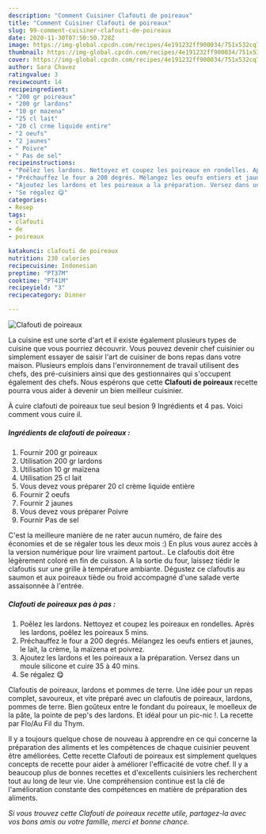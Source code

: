 ```yaml
---
description: "Comment Cuisiner Clafouti de poireaux"
title: "Comment Cuisiner Clafouti de poireaux"
slug: 99-comment-cuisiner-clafouti-de-poireaux
date: 2020-11-30T07:50:50.728Z
image: https://img-global.cpcdn.com/recipes/4e191232ff900034/751x532cq70/clafouti-de-poireaux-photo-principale-de-la-recette.jpg
thumbnail: https://img-global.cpcdn.com/recipes/4e191232ff900034/751x532cq70/clafouti-de-poireaux-photo-principale-de-la-recette.jpg
cover: https://img-global.cpcdn.com/recipes/4e191232ff900034/751x532cq70/clafouti-de-poireaux-photo-principale-de-la-recette.jpg
author: Sara Chavez
ratingvalue: 3
reviewcount: 14
recipeingredient:
- "200 gr poireaux"
- "200 gr lardons"
- "10 gr mazena"
- "25 cl lait"
- "20 cl crme liquide entire"
- "2 oeufs"
- "2 jaunes"
- " Poivre"
- " Pas de sel"
recipeinstructions:
- "Poêlez les lardons. Nettoyez et coupez les poireaux en rondelles. Après les lardons, poêlez les poireaux 5 mins."
- "Préchauffez le four a 200 degrés. Mélangez les oeufs entiers et jaunes, le lait, la crème, la maïzena et poivrez."
- "Ajoutez les lardons et les poireaux a la préparation. Versez dans un moule silicone et cuire 35 à 40 mins."
- "Se régalez 😋"
categories:
- Resep
tags:
- clafouti
- de
- poireaux

katakunci: clafouti de poireaux 
nutrition: 230 calories
recipecuisine: Indonesian
preptime: "PT37M"
cooktime: "PT41M"
recipeyield: "3"
recipecategory: Dinner

---
```



![Clafouti de poireaux](https://img-global.cpcdn.com/recipes/4e191232ff900034/751x532cq70/clafouti-de-poireaux-photo-principale-de-la-recette.jpg)

La cuisine est une sorte d'art et il existe également plusieurs types de cuisine que vous pourriez découvrir. Vous pouvez devenir chef cuisinier ou simplement essayer de saisir l'art de cuisiner de bons repas dans votre maison. Plusieurs emplois dans l'environnement de travail utilisent des chefs, des pré-cuisiniers ainsi que des gestionnaires qui s'occupent également des chefs. Nous espérons que cette <strong> Clafouti de poireaux </strong> recette pourra vous aider à devenir un bien meilleur cuisinier.

<!--inarticleads1-->

À cuire clafouti de poireaux tue seul besion 9 Ingrédients et 4 pas. Voici comment vous cuire il.

##### Ingrédients de clafouti de poireaux :

1. Fournir 200 gr poireaux
1. Utilisation 200 gr lardons
1. Utilisation 10 gr maïzena
1. Utilisation 25 cl lait
1. Vous devez vous préparer 20 cl crème liquide entière
1. Fournir 2 oeufs
1. Fournir 2 jaunes
1. Vous devez vous préparer  Poivre
1. Fournir  Pas de sel


C&#39;est la meilleure manière de ne rater aucun numéro, de faire des économies et de se régaler tous les deux mois :) En plus vous aurez accès à la version numérique pour lire vraiment partout.. Le clafoutis doit être légèrement coloré en fin de cuisson. A la sortie du four, laissez tiédir le clafoutis sur une grille à température ambiante. Dégustez ce clafoutis au saumon et aux poireaux tiède ou froid accompagné d&#39;une salade verte assaisonnée à l&#39;entrée. 

<!--inarticleads2-->

##### Clafouti de poireaux pas à pas :

1. Poêlez les lardons. Nettoyez et coupez les poireaux en rondelles. Après les lardons, poêlez les poireaux 5 mins.
1. Préchauffez le four a 200 degrés. Mélangez les oeufs entiers et jaunes, le lait, la crème, la maïzena et poivrez.
1. Ajoutez les lardons et les poireaux a la préparation. Versez dans un moule silicone et cuire 35 à 40 mins.
1. Se régalez 😋


Clafoutis de poireaux, lardons et pommes de terre. Une idée pour un repas complet, savoureux, et vite préparé avec un clafoutis de poireaux, lardons, pommes de terre. Bien goûteux entre le fondant du poireaux, le moelleux de la pâte, la pointe de pep&#39;s des lardons. Et idéal pour un pic-nic !. La recette par Flo/Au Fil du Thym. 

<!--inarticleads1-->

<p>
Il y a toujours quelque chose de nouveau à apprendre en ce qui concerne la préparation des aliments et les compétences de chaque cuisinier peuvent être améliorées. Cette recette Clafouti de poireaux est simplement quelques concepts de recette pour aider à améliorer l'efficacité de votre chef. Il y a beaucoup plus de bonnes recettes et d'excellents cuisiniers les recherchent tout au long de leur vie. Une compréhension continue est la clé de l'amélioration constante des compétences en matière de préparation des aliments.
</p>

<p>
<i>Si vous trouvez cette Clafouti de poireaux recette utile, partagez-la avec vos bons amis ou votre famille, merci et bonne chance.</i>
</p>
